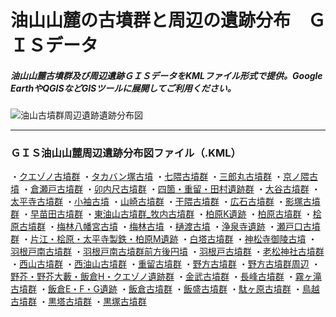 # 油山山麓の古墳群と周辺の遺跡分布　ＧＩＳデータ
##### 油山山麓古墳群及び周辺遺跡ＧＩＳデータをKMLファイル形式で提供。Google EarthやQGISなどGISツールに展開してご利用ください。
![油山古墳群周辺遺跡遺跡分布図](https://github.com/tateana1978/GISaburayama/assets/146042477/1cb38ac9-d194-4f26-838e-8e3c838a7c85)

___
### ＧＩＳ油山山麓周辺遺跡分布図ファイル（.KML）
・[クエゾノ古墳群](クエゾノ古墳群.kml)
・[タカバン塚古墳](タカバン塚古墳.kml)
・[七隈古墳群](七隈古墳群.kml)
・[三郎丸古墳群](三郎丸古墳群.kml)
・[京ノ隈古墳](京ノ隈古墳.kml)
・[倉瀬戸古墳群](倉瀬戸古墳群.kml)
・[卯内尺古墳群](卯内尺古墳群.kml)
・[四箇・重留・田村遺跡群](四箇・重留・田村遺跡群.kml)
・[大谷古墳群](大谷古墳群.kml)
・[太平寺古墳群](太平寺古墳群.kml)
・[小袖古墳](小袖古墳.kml)
・[山崎古墳群](山崎古墳群.kml)
・[干隈古墳群](干隈古墳群.kml)
・[広石古墳群](広石古墳群.kml)
・[影塚古墳群](影塚古墳群.kml)
・[早苗田古墳群](早苗田古墳群.kml)
・[東油山古墳群_牧内古墳群](東油山古墳群_牧内古墳群.kml)
・[柏原K遺跡](柏原K遺跡.kml)
・[柏原古墳群](柏原古墳群.kml)
・[桧原古墳群](桧原古墳群.kml)
・[梅林八幡宮古墳](梅林八幡宮古墳.kml)
・[梅林古墳](梅林古墳.kml)
・[樋渡古墳](樋渡古墳.kml)
・[浄泉寺遺跡](浄泉寺遺跡.kml)
・[瀬戸口古墳群](瀬戸口古墳群.kml)
・[片江・桧原・太平寺製鉄・柏原M遺跡](片江・桧原・太平寺製鉄・柏原M遺跡.kml)
・[白塔古墳群](白塔古墳群.kml)
・[神松寺御陵古墳](神松寺御陵古墳.kml)
・[羽根戸南古墳群](羽根戸南古墳群.kml)
・[羽根戸南古墳群前方後円墳](羽根戸南古墳群前方後円墳.kml)
・[羽根戸古墳群](羽根戸古墳群.kml)
・[老松神社古墳群](老松神社古墳群.kml)
・[西山古墳群](西山古墳群.kml)
・[西油山古墳群](西油山古墳群.kml)
・[重留古墳群](重留古墳群.kml)
・[野方古墳群](野方古墳群.kml)
・[野方古墳群周辺](野方古墳群周辺.kml)
・[野芥・野芥大藪・飯倉H・クエゾノ遺跡群](野芥・野芥大藪・飯倉H・クエゾノ遺跡群.kml)
・[金武古墳群](金武古墳群.kml)
・[長峰古墳群](長峰古墳群.kml)
・[霧ヶ滝古墳群](霧ヶ滝古墳群.kml)
・[飯倉E・F・G遺跡](飯倉E・F・G遺跡.kml)
・[飯倉古墳群](飯倉古墳群.kml)
・[飯盛古墳群](飯盛古墳群.kml)
・[駄ヶ原古墳群](駄ヶ原古墳群.kml)
・[鳥越古墳群](鳥越古墳群.kml)
・[黒塔古墳群](黒塔古墳群.kml)
・[黒塚古墳群](黒塚古墳群.kml)
